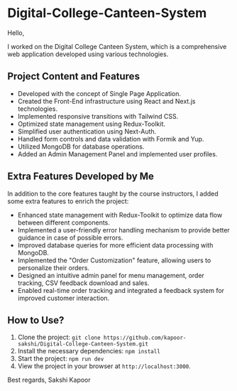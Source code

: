 # Digital-College-Canteen-System

Hello,

I worked on the Digital College Canteen System, which is a comprehensive web application developed using various technologies.

## Project Content and Features

- Developed with the concept of Single Page Application.
- Created the Front-End infrastructure using React and Next.js technologies.
- Implemented responsive transitions with Tailwind CSS.
- Optimized state management using Redux-Toolkit.
- Simplified user authentication using Next-Auth.
- Handled form controls and data validation with Formik and Yup.
- Utilized MongoDB for database operations.
- Added an Admin Management Panel and implemented user profiles.

## Extra Features Developed by Me

In addition to the core features taught by the course instructors, I added some extra features to enrich the project:

- Enhanced state management with Redux-Toolkit to optimize data flow between different components.
- Implemented a user-friendly error handling mechanism to provide better guidance in case of possible errors.
- Improved database queries for more efficient data processing with MongoDB.
- Implemented the "Order Customization" feature, allowing users to personalize their orders.
- Designed an intuitive admin panel for menu management, order tracking, CSV feedback download and sales.
- Enabled real-time order tracking and integrated a feedback system for improved customer interaction.

## How to Use?

1. Clone the project: `git clone https://github.com/kapoor-sakshi/Digital-College-Canteen-System.git`
2. Install the necessary dependencies: `npm install`
3. Start the project: `npm run dev`
4. View the project in your browser at `http://localhost:3000`.


Best regards,
Sakshi Kapoor
